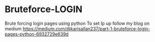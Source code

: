 # Bruteforce-LOGIN
Brute forcing login pages using python
To set Ip up follow my blog on medium https://medium.com/@karisallan237/part-1-bruteforce-login-pages-python-6932729e639d
